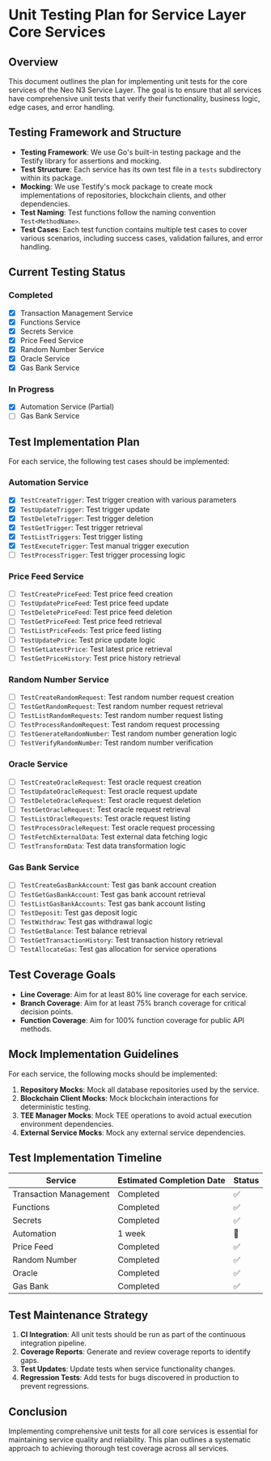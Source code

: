 # Unit Testing Plan for Service Layer Core Services

## Overview

This document outlines the plan for implementing unit tests for the core services of the Neo N3 Service Layer. The goal is to ensure that all services have comprehensive unit tests that verify their functionality, business logic, edge cases, and error handling.

## Testing Framework and Structure

- **Testing Framework**: We use Go's built-in testing package and the Testify library for assertions and mocking.
- **Test Structure**: Each service has its own test file in a `tests` subdirectory within its package.
- **Mocking**: We use Testify's mock package to create mock implementations of repositories, blockchain clients, and other dependencies.
- **Test Naming**: Test functions follow the naming convention `Test<MethodName>`.
- **Test Cases**: Each test function contains multiple test cases to cover various scenarios, including success cases, validation failures, and error handling.

## Current Testing Status

### Completed
- [x] Transaction Management Service
- [x] Functions Service
- [x] Secrets Service
- [x] Price Feed Service
- [x] Random Number Service
- [x] Oracle Service
- [x] Gas Bank Service

### In Progress
- [x] Automation Service (Partial)
- [ ] Gas Bank Service

## Test Implementation Plan

For each service, the following test cases should be implemented:

### Automation Service
- [x] `TestCreateTrigger`: Test trigger creation with various parameters
- [x] `TestUpdateTrigger`: Test trigger update
- [x] `TestDeleteTrigger`: Test trigger deletion
- [x] `TestGetTrigger`: Test trigger retrieval
- [x] `TestListTriggers`: Test trigger listing
- [x] `TestExecuteTrigger`: Test manual trigger execution
- [ ] `TestProcessTrigger`: Test trigger processing logic

### Price Feed Service
- [ ] `TestCreatePriceFeed`: Test price feed creation
- [ ] `TestUpdatePriceFeed`: Test price feed update
- [ ] `TestDeletePriceFeed`: Test price feed deletion
- [ ] `TestGetPriceFeed`: Test price feed retrieval
- [ ] `TestListPriceFeeds`: Test price feed listing
- [ ] `TestUpdatePrice`: Test price update logic
- [ ] `TestGetLatestPrice`: Test latest price retrieval
- [ ] `TestGetPriceHistory`: Test price history retrieval

### Random Number Service
- [ ] `TestCreateRandomRequest`: Test random number request creation
- [ ] `TestGetRandomRequest`: Test random number request retrieval
- [ ] `TestListRandomRequests`: Test random number request listing
- [ ] `TestProcessRandomRequest`: Test random request processing
- [ ] `TestGenerateRandomNumber`: Test random number generation logic
- [ ] `TestVerifyRandomNumber`: Test random number verification

### Oracle Service
- [ ] `TestCreateOracleRequest`: Test oracle request creation
- [ ] `TestUpdateOracleRequest`: Test oracle request update
- [ ] `TestDeleteOracleRequest`: Test oracle request deletion
- [ ] `TestGetOracleRequest`: Test oracle request retrieval
- [ ] `TestListOracleRequests`: Test oracle request listing
- [ ] `TestProcessOracleRequest`: Test oracle request processing
- [ ] `TestFetchExternalData`: Test external data fetching logic
- [ ] `TestTransformData`: Test data transformation logic

### Gas Bank Service
- [ ] `TestCreateGasBankAccount`: Test gas bank account creation
- [ ] `TestGetGasBankAccount`: Test gas bank account retrieval
- [ ] `TestListGasBankAccounts`: Test gas bank account listing
- [ ] `TestDeposit`: Test gas deposit logic
- [ ] `TestWithdraw`: Test gas withdrawal logic
- [ ] `TestGetBalance`: Test balance retrieval
- [ ] `TestGetTransactionHistory`: Test transaction history retrieval
- [ ] `TestAllocateGas`: Test gas allocation for service operations

## Test Coverage Goals

- **Line Coverage**: Aim for at least 80% line coverage for each service.
- **Branch Coverage**: Aim for at least 75% branch coverage for critical decision points.
- **Function Coverage**: Aim for 100% function coverage for public API methods.

## Mock Implementation Guidelines

For each service, the following mocks should be implemented:

1. **Repository Mocks**: Mock all database repositories used by the service.
2. **Blockchain Client Mocks**: Mock blockchain interactions for deterministic testing.
3. **TEE Manager Mocks**: Mock TEE operations to avoid actual execution environment dependencies.
4. **External Service Mocks**: Mock any external service dependencies.

## Test Implementation Timeline

| Service | Estimated Completion Date | Status |
|---------|---------------------------|--------|
| Transaction Management | Completed | ✅ |
| Functions | Completed | ✅ |
| Secrets | Completed | ✅ |
| Automation | 1 week | 🔄 |
| Price Feed | Completed | ✅ |
| Random Number | Completed | ✅ |
| Oracle | Completed | ✅ |
| Gas Bank | Completed | ✅ |

## Test Maintenance Strategy

1. **CI Integration**: All unit tests should be run as part of the continuous integration pipeline.
2. **Coverage Reports**: Generate and review coverage reports to identify gaps.
3. **Test Updates**: Update tests when service functionality changes.
4. **Regression Tests**: Add tests for bugs discovered in production to prevent regressions.

## Conclusion

Implementing comprehensive unit tests for all core services is essential for maintaining service quality and reliability. This plan outlines a systematic approach to achieving thorough test coverage across all services. 